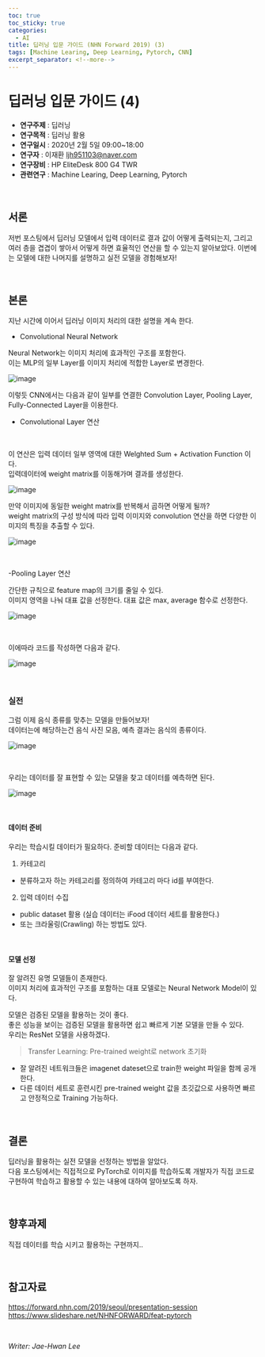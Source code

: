 ```yaml
---
toc: true
toc_sticky: true
categories:
  - AI
title: 딥러닝 입문 가이드 (NHN Forward 2019) (3)
tags: [Machine Learing, Deep Learning, Pytorch, CNN]
excerpt_separator: <!--more-->
---
```


# 딥러닝 입문 가이드 (4)
<!--more-->
* **연구주제** : 딥러닝
* **연구목적** : 딥러닝 활용
* **연구일시** : 2020년 2월 5일 09:00~18:00
* **연구자** : 이재환 <ljh951103@naver.com>
* **연구장비** : HP EliteDesk 800 G4 TWR
* **관련연구** : Machine Learing, Deep Learning, Pytorch

<br/>

## 서론

저번 포스팅에서 딥러닝 모델에서 입력 데이터로 결과 값이 어떻게 출력되는지, 그리고 여러 층을 겹겹이 쌓아서 어떻게 하면 효율적인 연산을 할 수 있는지 알아보았다. 
이번에는 모델에 대한 나머지를 설명하고 실전 모델을 경험해보자!

<br/>

## 본론

지난 시간에 이어서 딥러닝 이미지 처리의 대한 설명을 계속 한다.

- Convolutional Neural Network

Neural Network는 이미지 처리에 효과적인 구조를 포함한다.  
이는 MLP의 일부 Layer를 이미지 처리에 적합한 Layer로 변경한다.

![image](https://user-images.githubusercontent.com/57826388/73751597-bf6bab80-47a2-11ea-9592-d05061bdcfc7.png)

이렇듯 CNN에서는 다음과 같이 일부를 연결한 Convolution Layer, Pooling Layer, Fully-Connected Layer을 이용한다.

- Convolutional Layer 연산

<br/>

이 연산은 입력 데이터 일부 영역에 대한 Welghted Sum + Activation Function 이다.   
입력데이터에 weight matrix를 이동해가며 결과를 생성한다.

![image](https://user-images.githubusercontent.com/57826388/73751781-1c676180-47a3-11ea-9870-a08bff5aa6b0.png)

만약 이미지에 동일한 weight matrix를 반복해서 곱하면 어떻게 될까?  
weight matrix의 구성 방식에 따라 입력 이미지와 convolution 연산을 하면 다양한 이미지의 특징을 추출할 수 있다.

![image](https://user-images.githubusercontent.com/57826388/73752113-b0d1c400-47a3-11ea-810f-320de8dcfa69.png)

<br/>

-Pooling Layer 연산

간단한 규칙으로 feature map의 크기를 줄일 수 있다.  
이미지 영역을 나눠 대표 값을 선정한다. 대표 값은 max, average 함수로 선정한다.

![image](https://user-images.githubusercontent.com/57826388/73752510-70bf1100-47a4-11ea-9427-c14b756ac724.png)

<br/>

이에따라 코드를 작성하면 다음과 같다.

![image](https://user-images.githubusercontent.com/57826388/73752642-a5cb6380-47a4-11ea-812f-cd40b24eafd4.png)

<br/>

### **실전**

그럼 이제 음식 종류를 맞추는 모델을 만들어보자!  
데이터는에 해당하는건 음식 사진 모음, 예측 결과는 음식의 종류이다.

![image](https://user-images.githubusercontent.com/57826388/73754407-b7fad100-47a7-11ea-9b24-298fba36392d.png)

<br/>

우리는 데이터를 잘 표현할 수 있는 모델을 찾고 데이터를 예측하면 된다.

![image](https://user-images.githubusercontent.com/57826388/73754595-f2fd0480-47a7-11ea-9e32-482fd559da0e.png)

<br/>

#### 데이터 준비

우리는 학습시킬 데이터가 필요하다. 준비할 데이터는 다음과 같다.

1. 카테고리
- 분류하고자 하는 카테고리를 정의하여 카테고리 마다 id를 부여한다.

2. 입력 데이터 수집
- public dataset 활용 (실습 데이터는 iFood 데이터 세트를 활용한다.)
- 또는 크라울링(Crawling) 하는 방법도 있다.

<br/>

#### 모델 선정

잘 알려진 유명 모델들이 존재한다.  
이미지 처리에 효과적인 구조를 포함하는 대표 모델로는 Neural Network Model이 있다.

모델은 검증된 모델을 활용하는 것이 좋다.  
좋은 성능을 보이는 검증된 모델을 활용하면 쉽고 빠르게 기본 모델을 만들 수 있다.  
우리는 ResNet 모델을 사용하겠다.

> Transfer Learning: Pre-trained weight로 network 초기화

- 잘 알려진 네트워크들은 imagenet dateset으로 train한 weight 파일을 함께 공개한다.
- 다른 데이터 세트로 훈련시킨 pre-trained weight 값을 초깃값으로 사용하면 빠르고 안정적으로 Training 가능하다.

<br/>

## 결론

딥러닝을 활용하는 실전 모델을 선정하는 방법을 알았다.  
다음 포스팅에서는 직접적으로 PyTorch로 이미지를 학습하도록 개발자가 직접 코드로 구현하여 학습하고 활용할 수 있는 내용에 대하여 알아보도록 하자.

<br/>

## 향후과제

직접 데이터를 학습 시키고 활용하는 구현까지..

<br/>

## 참고자료

<https://forward.nhn.com/2019/seoul/presentation-session>  
<https://www.slideshare.net/NHNFORWARD/feat-pytorch>

<br/>

*Writer: Jae-Hwan Lee*